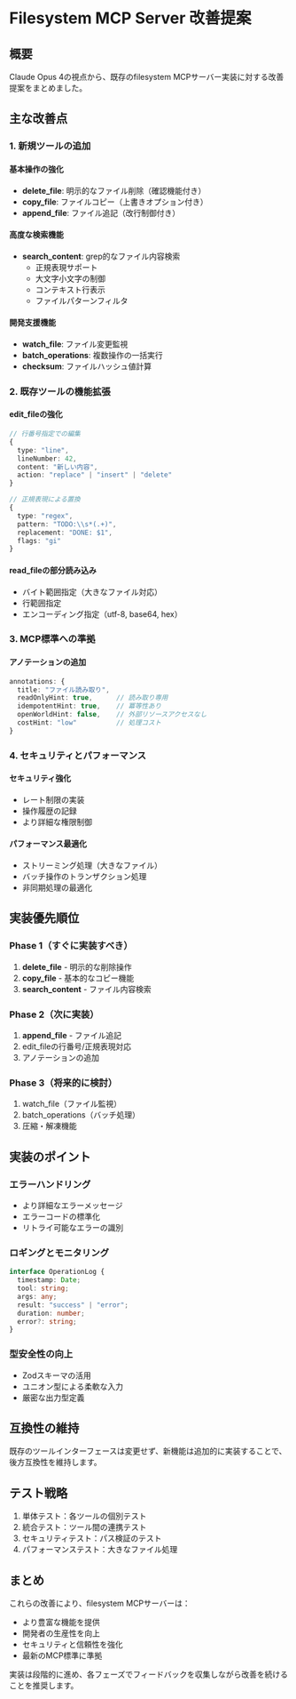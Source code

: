 # Filesystem MCP Server 改善提案

## 概要
Claude Opus 4の視点から、既存のfilesystem MCPサーバー実装に対する改善提案をまとめました。

## 主な改善点

### 1. 新規ツールの追加

#### 基本操作の強化
- **delete_file**: 明示的なファイル削除（確認機能付き）
- **copy_file**: ファイルコピー（上書きオプション付き）
- **append_file**: ファイル追記（改行制御付き）

#### 高度な検索機能
- **search_content**: grep的なファイル内容検索
  - 正規表現サポート
  - 大文字小文字の制御
  - コンテキスト行表示
  - ファイルパターンフィルタ

#### 開発支援機能
- **watch_file**: ファイル変更監視
- **batch_operations**: 複数操作の一括実行
- **checksum**: ファイルハッシュ値計算

### 2. 既存ツールの機能拡張

#### edit_fileの強化
```typescript
// 行番号指定での編集
{
  type: "line",
  lineNumber: 42,
  content: "新しい内容",
  action: "replace" | "insert" | "delete"
}

// 正規表現による置換
{
  type: "regex",
  pattern: "TODO:\\s*(.+)",
  replacement: "DONE: $1",
  flags: "gi"
}
```

#### read_fileの部分読み込み
- バイト範囲指定（大きなファイル対応）
- 行範囲指定
- エンコーディング指定（utf-8, base64, hex）

### 3. MCP標準への準拠

#### アノテーションの追加
```typescript
annotations: {
  title: "ファイル読み取り",
  readOnlyHint: true,      // 読み取り専用
  idempotentHint: true,    // 冪等性あり
  openWorldHint: false,    // 外部リソースアクセスなし
  costHint: "low"          // 処理コスト
}
```

### 4. セキュリティとパフォーマンス

#### セキュリティ強化
- レート制限の実装
- 操作履歴の記録
- より詳細な権限制御

#### パフォーマンス最適化
- ストリーミング処理（大きなファイル）
- バッチ操作のトランザクション処理
- 非同期処理の最適化

## 実装優先順位

### Phase 1（すぐに実装すべき）
1. **delete_file** - 明示的な削除操作
2. **copy_file** - 基本的なコピー機能
3. **search_content** - ファイル内容検索

### Phase 2（次に実装）
1. **append_file** - ファイル追記
2. edit_fileの行番号/正規表現対応
3. アノテーションの追加

### Phase 3（将来的に検討）
1. watch_file（ファイル監視）
2. batch_operations（バッチ処理）
3. 圧縮・解凍機能

## 実装のポイント

### エラーハンドリング
- より詳細なエラーメッセージ
- エラーコードの標準化
- リトライ可能なエラーの識別

### ロギングとモニタリング
```typescript
interface OperationLog {
  timestamp: Date;
  tool: string;
  args: any;
  result: "success" | "error";
  duration: number;
  error?: string;
}
```

### 型安全性の向上
- Zodスキーマの活用
- ユニオン型による柔軟な入力
- 厳密な出力型定義

## 互換性の維持

既存のツールインターフェースは変更せず、新機能は追加的に実装することで、後方互換性を維持します。

## テスト戦略

1. 単体テスト：各ツールの個別テスト
2. 統合テスト：ツール間の連携テスト
3. セキュリティテスト：パス検証のテスト
4. パフォーマンステスト：大きなファイル処理

## まとめ

これらの改善により、filesystem MCPサーバーは：
- より豊富な機能を提供
- 開発者の生産性を向上
- セキュリティと信頼性を強化
- 最新のMCP標準に準拠

実装は段階的に進め、各フェーズでフィードバックを収集しながら改善を続けることを推奨します。

